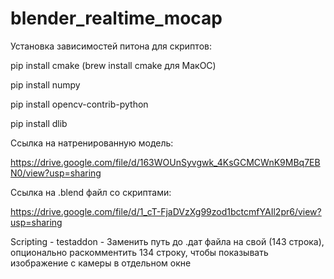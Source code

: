 # blender_realtime_mocap
Установка зависимостей питона для скриптов:

pip install cmake (brew install cmake для МакОС)

pip install numpy

pip install opencv-contrib-python

pip install dlib

Ссылка на натренированную модель:

https://drive.google.com/file/d/163WOUnSyvgwk_4KsGCMCWnK9MBq7EBN0/view?usp=sharing

Ссылка на .blend файл со скриптами:
 
https://drive.google.com/file/d/1_cT-FjaDVzXg99zod1bctcmfYAIl2pr6/view?usp=sharing

Scripting - testaddon - Заменить путь до .дат файла на свой (143 строка), опционально раскомментить 134 строку, чтобы показывать изображение с камеры в отдельном окне


